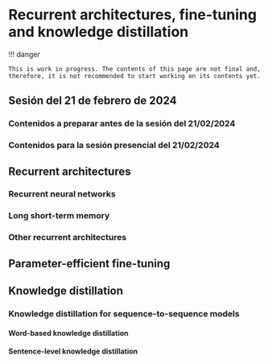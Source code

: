 # Recurrent architectures, fine-tuning and knowledge distillation

!!! danger

    This is work in progress. The contents of this page are not final and, therefore, it is not recommended to start working on its contents yet.

## Sesión del 21 de febrero de 2024

### Contenidos a preparar antes de la sesión del 21/02/2024

### Contenidos para la sesión presencial del 21/02/2024

## Recurrent architectures

### Recurrent neural networks

### Long short-term memory

### Other recurrent architectures

## Parameter-efficient fine-tuning

## Knowledge distillation

### Knowledge distillation for sequence-to-sequence models

#### Word-based knowledge distillation

#### Sentence-level knowledge distillation
